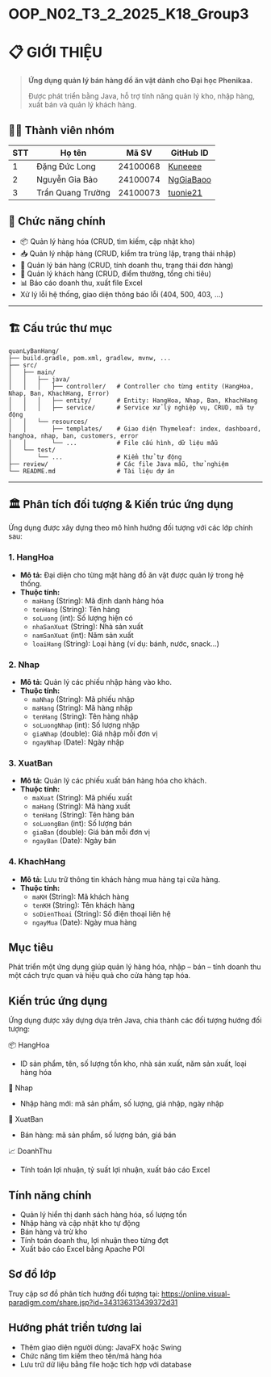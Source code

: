 # OOP_N02_T3_2_2025_K18_Group3
# 📋 GIỚI THIỆU

> **Ứng dụng quản lý bán hàng đồ ăn vặt dành cho Đại học Phenikaa.**
>
> Được phát triển bằng Java, hỗ trợ tính năng quản lý kho, nhập hàng, xuất bán và quản lý khách hàng.

## 👨‍💻 Thành viên nhóm
| STT | Họ tên                | Mã SV      | GitHub ID   |
|-----|-----------------------|------------|-------------|
| 1   | Đặng Đức Long         | 24100068   | [Kuneeee](https://github.com/Kuneeee)  |
| 2   | Nguyễn Gia Bảo        | 24100074   | [NgGiaBaoo](https://github.com/NgGiaBaoo)  |
| 3   | Trần Quang Trường     | 24100073   | [tuonie21](https://github.com/tuonie21)  |
## 🎯 Chức năng chính

- 📦 Quản lý hàng hóa (CRUD, tìm kiếm, cập nhật kho)
- 📥 Quản lý nhập hàng (CRUD, kiểm tra trùng lặp, trạng thái nhập)
- 🛒 Quản lý bán hàng (CRUD, tính doanh thu, trạng thái đơn hàng)
- 👤 Quản lý khách hàng (CRUD, điểm thưởng, tổng chi tiêu)
- 📊 Báo cáo doanh thu, xuất file Excel
- Xử lý lỗi hệ thống, giao diện thông báo lỗi (404, 500, 403, ...)

---

## 🏗️ Cấu trúc thư mục

```
quanLyBanHang/
├── build.gradle, pom.xml, gradlew, mvnw, ...
├── src/
│   ├── main/
│   │   ├── java/
│   │   │   ├── controller/   # Controller cho từng entity (HangHoa, Nhap, Ban, KhachHang, Error)
│   │   │   ├── entity/       # Entity: HangHoa, Nhap, Ban, KhachHang
│   │   │   ├── service/      # Service xử lý nghiệp vụ, CRUD, mã tự động
│   │   └── resources/
│   │       ├── templates/    # Giao diện Thymeleaf: index, dashboard, hanghoa, nhap, ban, customers, error
│   │       └── ...           # File cấu hình, dữ liệu mẫu
│   └── test/
│       └── ...               # Kiểm thử tự động
├── review/                   # Các file Java mẫu, thử nghiệm
└── README.md                 # Tài liệu dự án
```

---
## 🏛️ Phân tích đối tượng & Kiến trúc ứng dụng

Ứng dụng được xây dựng theo mô hình hướng đối tượng với các lớp chính sau:

### 1. HangHoa
- **Mô tả:** Đại diện cho từng mặt hàng đồ ăn vặt được quản lý trong hệ thống.
- **Thuộc tính:**  
  - `maHang` (String): Mã định danh hàng hóa  
  - `tenHang` (String): Tên hàng  
  - `soLuong` (int): Số lượng hiện có  
  - `nhaSanXuat` (String): Nhà sản xuất  
  - `namSanXuat` (int): Năm sản xuất  
  - `loaiHang` (String): Loại hàng (ví dụ: bánh, nước, snack...)

### 2. Nhap
- **Mô tả:** Quản lý các phiếu nhập hàng vào kho.
- **Thuộc tính:**  
  - `maNhap` (String): Mã phiếu nhập  
  - `maHang` (String): Mã hàng nhập  
  - `tenHang` (String): Tên hàng nhập  
  - `soLuongNhap` (int): Số lượng nhập  
  - `giaNhap` (double): Giá nhập mỗi đơn vị  
  - `ngayNhap` (Date): Ngày nhập  

### 3. XuatBan
- **Mô tả:** Quản lý các phiếu xuất bán hàng hóa cho khách.
- **Thuộc tính:**  
  - `maXuat` (String): Mã phiếu xuất  
  - `maHang` (String): Mã hàng xuất  
  - `tenHang` (String): Tên hàng bán  
  - `soLuongBan` (int): Số lượng bán  
  - `giaBan` (double): Giá bán mỗi đơn vị  
  - `ngayBan` (Date): Ngày bán  

### 4. KhachHang
- **Mô tả:** Lưu trữ thông tin khách hàng mua hàng tại cửa hàng.
- **Thuộc tính:**  
  - `maKH` (String): Mã khách hàng  
  - `tenKH` (String): Tên khách hàng  
  - `soDienThoai` (String): Số điện thoại liên hệ  
  - `ngayMua` (Date): Ngày mua hàng  
## Mục tiêu
 Phát triển một ứng dụng giúp quản lý hàng hóa, nhập – bán – tính doanh thu một cách trực quan và hiệu quả cho cửa hàng tạp hóa.

## Kiến trúc ứng dụng
 Ứng dụng được xây dựng dựa trên Java, chia thành các đối tượng hướng đối tượng:

 📦 HangHoa
- ID sản phẩm, tên, số lượng tồn kho, nhà sản xuất, năm sản xuất, loại hàng hóa

 📝 Nhap
- Nhập hàng mới: mã sản phẩm, số lượng, giá nhập, ngày nhập

 🛒 XuatBan
- Bán hàng: mã sản phẩm, số lượng bán, giá bán

 📈 DoanhThu
- Tính toán lợi nhuận, tỷ suất lợi nhuận, xuất báo cáo Excel

## Tính năng chính
- Quản lý hiển thị danh sách hàng hóa, số lượng tồn
- Nhập hàng và cập nhật kho tự động
- Bán hàng và trừ kho
- Tính toán doanh thu, lợi nhuận theo từng đợt
- Xuất báo cáo Excel bằng Apache POI

## Sơ đồ lớp
 Truy cập sơ đồ phân tích hướng đối tượng tại: https://online.visual-paradigm.com/share.jsp?id=343136313439372d31

## Hướng phát triển tương lai
- Thêm giao diện người dùng: JavaFX hoặc Swing
- Chức năng tìm kiếm theo tên/mã hàng hóa
- Lưu trữ dữ liệu bằng file hoặc tích hợp với database
